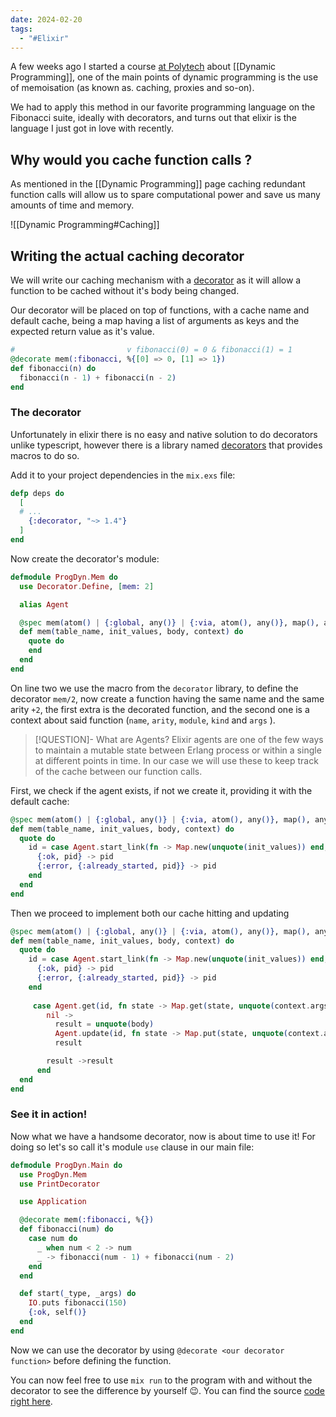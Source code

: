 ```yaml
---
date: 2024-02-20
tags:
  - "#Elixir"
---
```

A few weeks ago I started a course [at Polytech](https://www.polytech.umontpellier.fr/formation/cycle-ingenieur/devops/en-quelques-mots-do) about [[Dynamic Programming]], one of the main points of dynamic programming is the use of memoisation (as known as. caching, proxies and so-on).

We had to apply this method in our favorite programming language on the Fibonacci suite, ideally with decorators, and turns out that elixir is the language I just got in love with recently.

## Why would you cache function calls ? 

As mentioned in the [[Dynamic Programming]] page caching redundant function calls will allow us to spare computational power and save us many amounts of time and memory. 

![[Dynamic Programming#Caching]]

## Writing the actual caching decorator

We will write our caching mechanism with a [decorator](https://refactoring.guru/design-patterns/decorator) as it will allow a function to be cached without it's body being changed.

Our decorator will be placed on top of functions, with a cache name and default cache, being a map having a list of arguments as keys and the expected return value as it's value.

```elixir
#                         v fibonacci(0) = 0 & fibonacci(1) = 1
@decorate mem(:fibonacci, %{[0] => 0, [1] => 1})
def fibonacci(n) do
  fibonacci(n - 1) + fibonacci(n - 2)
end
```

### The decorator

Unfortunately in elixir there is no easy and native solution to do decorators unlike typescript, however there is a library named [decorators](https://hex.pm/packages/decorator) that provides macros to do so. 

Add it to your project dependencies in the ``mix.exs`` file:

```elixir
defp deps do
  [
  # ...
    {:decorator, "~> 1.4"}
  ]
end
```

Now create the decorator's module: 

```elixir
defmodule ProgDyn.Mem do
  use Decorator.Define, [mem: 2] 

  alias Agent

  @spec mem(atom() | {:global, any()} | {:via, atom(), any()}, map(), any(), any()) :: any()
  def mem(table_name, init_values, body, context) do
    quote do 
    end
  end
end
```

On line two we use the macro from the `decorator` library, to define the decorator `mem/2`, now create a function having the same name and the same arity `+2`, the first extra is the decorated function, and the second one is a context about said function (`name`, `arity`, `module`, `kind` and `args` ).

> [!QUESTION]- What are Agents? 
> Elixir agents are one of the few ways to maintain a mutable state between Erlang process or within a single at different points in time. In our case we will use these to keep track of the cache between our function calls.

First, we check if the agent exists, if not we create it, providing it with the default cache:

```elixir
@spec mem(atom() | {:global, any()} | {:via, atom(), any()}, map(), any(), any()) :: any()
def mem(table_name, init_values, body, context) do
  quote do 
    id = case Agent.start_link(fn -> Map.new(unquote(init_values)) end, [name: unquote(table_name)]) do
      {:ok, pid} -> pid
      {:error, {:already_started, pid}} -> pid
    end
  end
end
```

Then we proceed to implement both our cache hitting and updating 

```elixir
@spec mem(atom() | {:global, any()} | {:via, atom(), any()}, map(), any(), any()) :: any()
def mem(table_name, init_values, body, context) do
  quote do 
    id = case Agent.start_link(fn -> Map.new(unquote(init_values)) end, [name: unquote(table_name)]) do
      {:ok, pid} -> pid
      {:error, {:already_started, pid}} -> pid
    end
    
     case Agent.get(id, fn state -> Map.get(state, unquote(context.args)) end) do
        nil ->
          result = unquote(body)
          Agent.update(id, fn state -> Map.put(state, unquote(context.args), result) end)
          result

        result ->result
      end
  end
end
```

### See it in action! 

Now what we have a handsome decorator, now is about time to use it! 
For doing so let's so call it's module `use` clause in our main file: 

```elixir
defmodule ProgDyn.Main do
  use ProgDyn.Mem
  use PrintDecorator

  use Application

  @decorate mem(:fibonacci, %{})
  def fibonacci(num) do
    case num do
      _ when num < 2 -> num
      _ -> fibonacci(num - 1) + fibonacci(num - 2)
    end
  end

  def start(_type, _args) do
    IO.puts fibonacci(150)
    {:ok, self()}
  end
end
```

Now we can use the decorator by using `@decorate <our decorator function>` before defining the function. 

You can now feel free to use `mix run` to the program with and without the decorator to see the difference by yourself 😉. You can find the source [code right here](https://github.com/WoodenMaiden/elixir_cache_decorator).